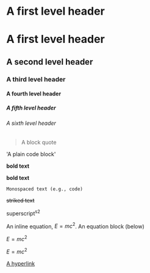 # A first level header
# A first level header
## A second level header
### A third level header
#### A fourth level header
##### A fifth level header
###### A sixth level header
> A block quote

'A plain code block'

**bold text**

__bold text__


`Monospaced text (e.g., code)`

~~striked text~~

superscript<sup>s2<sup>

An inline equation, $E=mc^2$. An equation block (below) 

$E=mc^2$

$E=mc^2$

  [A hyperlink](https://to_rmarkdown.rstudio.com)












